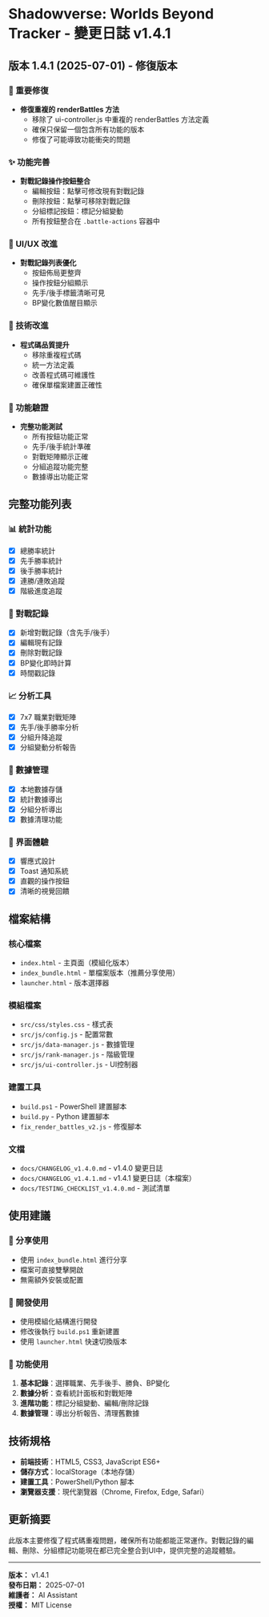 # Shadowverse: Worlds Beyond Tracker - 變更日誌 v1.4.1

## 版本 1.4.1 (2025-07-01) - 修復版本

### 🔧 重要修復
- **修復重複的 renderBattles 方法**
  - 移除了 ui-controller.js 中重複的 renderBattles 方法定義
  - 確保只保留一個包含所有功能的版本
  - 修復了可能導致功能衝突的問題

### ✨ 功能完善
- **對戰記錄操作按鈕整合**
  - 編輯按鈕：點擊可修改現有對戰記錄
  - 刪除按鈕：點擊可移除對戰記錄
  - 分組標記按鈕：標記分組變動
  - 所有按鈕整合在 `.battle-actions` 容器中

### 🎨 UI/UX 改進
- **對戰記錄列表優化**
  - 按鈕佈局更整齊
  - 操作按鈕分組顯示
  - 先手/後手標籤清晰可見
  - BP變化數值醒目顯示

### 🔨 技術改進
- **程式碼品質提升**
  - 移除重複程式碼
  - 統一方法定義
  - 改善程式碼可維護性
  - 確保單檔案建置正確性

### 📱 功能驗證
- **完整功能測試**
  - 所有按鈕功能正常
  - 先手/後手統計準確
  - 對戰矩陣顯示正確
  - 分組追蹤功能完整
  - 數據導出功能正常

## 完整功能列表

### 📊 統計功能
- [x] 總勝率統計
- [x] 先手勝率統計
- [x] 後手勝率統計
- [x] 連勝/連敗追蹤
- [x] 階級進度追蹤

### 🎯 對戰記錄
- [x] 新增對戰記錄（含先手/後手）
- [x] 編輯現有記錄
- [x] 刪除對戰記錄
- [x] BP變化即時計算
- [x] 時間戳記錄

### 📈 分析工具
- [x] 7x7 職業對戰矩陣
- [x] 先手/後手勝率分析
- [x] 分組升降追蹤
- [x] 分組變動分析報告

### 💾 數據管理
- [x] 本地數據存儲
- [x] 統計數據導出
- [x] 分組分析導出
- [x] 數據清理功能

### 🎨 界面體驗
- [x] 響應式設計
- [x] Toast 通知系統
- [x] 直觀的操作按鈕
- [x] 清晰的視覺回饋

## 檔案結構

### 核心檔案
- `index.html` - 主頁面（模組化版本）
- `index_bundle.html` - 單檔案版本（推薦分享使用）
- `launcher.html` - 版本選擇器

### 模組檔案
- `src/css/styles.css` - 樣式表
- `src/js/config.js` - 配置常數
- `src/js/data-manager.js` - 數據管理
- `src/js/rank-manager.js` - 階級管理
- `src/js/ui-controller.js` - UI控制器

### 建置工具
- `build.ps1` - PowerShell 建置腳本
- `build.py` - Python 建置腳本
- `fix_render_battles_v2.js` - 修復腳本

### 文檔
- `docs/CHANGELOG_v1.4.0.md` - v1.4.0 變更日誌
- `docs/CHANGELOG_v1.4.1.md` - v1.4.1 變更日誌（本檔案）
- `docs/TESTING_CHECKLIST_v1.4.0.md` - 測試清單

## 使用建議

### 👥 分享使用
- 使用 `index_bundle.html` 進行分享
- 檔案可直接雙擊開啟
- 無需額外安裝或配置

### 🔧 開發使用
- 使用模組化結構進行開發
- 修改後執行 `build.ps1` 重新建置
- 使用 `launcher.html` 快速切換版本

### 📱 功能使用
1. **基本記錄**：選擇職業、先手後手、勝負、BP變化
2. **數據分析**：查看統計面板和對戰矩陣
3. **進階功能**：標記分組變動、編輯/刪除記錄
4. **數據管理**：導出分析報告、清理舊數據

## 技術規格
- **前端技術**：HTML5, CSS3, JavaScript ES6+
- **儲存方式**：localStorage（本地存儲）
- **建置工具**：PowerShell/Python 腳本
- **瀏覽器支援**：現代瀏覽器（Chrome, Firefox, Edge, Safari）

## 更新摘要
此版本主要修復了程式碼重複問題，確保所有功能都能正常運作。對戰記錄的編輯、刪除、分組標記功能現在都已完全整合到UI中，提供完整的追蹤體驗。

---
**版本：** v1.4.1  
**發布日期：** 2025-07-01  
**維護者：** AI Assistant  
**授權：** MIT License
